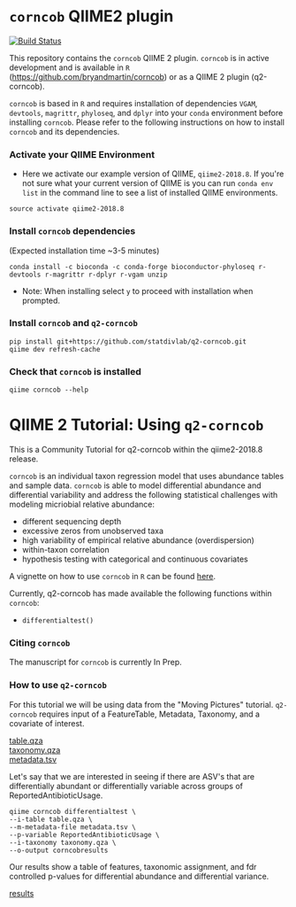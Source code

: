 # `corncob` QIIME2 plugin

[![Build Status](https://travis-ci.org/bryandmartin/q2-corncob.svg?branch=master)](https://travis-ci.org/bryandmartin/q2-corncob)

This repository contains the `corncob` QIIME 2 plugin. `corncob` is in active development and is available in `R` (https://github.com/bryandmartin/corncob) or as a QIIME 2 plugin (q2-corncob).


`corncob` is based in `R` and requires installation of dependencies `VGAM`, `devtools`, `magrittr`, `phyloseq`, and `dplyr` into your `conda` environment before installing `corncob`. Please refer to the following instructions on how to install `corncob` and its dependencies.


### Activate your QIIME Environment

- Here we activate our example version of QIIME, `qiime2-2018.8`. If you're not sure what your current version of QIIME is you can run `conda env list` in the command line to see a list of installed QIIME environments.

```
source activate qiime2-2018.8
```


### Install `corncob` dependencies

(Expected installation time ~3-5 minutes)

```
conda install -c bioconda -c conda-forge bioconductor-phyloseq r-devtools r-magrittr r-dplyr r-vgam unzip
```

- Note: When installing select `y` to proceed with installation when prompted.


### Install  `corncob`  and `q2-corncob`

```
pip install git+https://github.com/statdivlab/q2-corncob.git
qiime dev refresh-cache
```


### Check that `corncob` is installed <br>

```
qiime corncob --help
```


# QIIME 2 Tutorial: Using `q2-corncob`
This is a Community Tutorial for q2-corncob within the qiime2-2018.8 release.

`corncob` is an individual taxon regression model that uses abundance tables and sample data. `corncob` is able to model differential abundance and differential variability and address the following statistical challenges with modeling micriobial relative abundance:
- different sequencing depth
- excessive zeros from unobserved taxa
- high variability of empirical relative abundance (overdispersion)
- within-taxon correlation
- hypothesis testing with categorical and continuous covariates

A vignette on how to use `corncob` in `R` can be found [here]().

Currently, q2-corncob has made available the following functions within `corncob`:
- `differentialtest()`

### Citing `corncob`
The manuscript for `corncob` is currently In Prep. 

### How to use `q2-corncob`
For this tutorial we will be using data from the "Moving Pictures" tutorial. `q2-corncob` requires input of a FeatureTable, Metadata, Taxonomy, and a covariate of interest.

<a href="https://github.com/statdivlab/q2-corncob/blob/master/data/table.qza?raw=true" download>table.qza</a>
<br><a href="https://github.com/statdivlab/q2-corncob/blob/master/data/taxonomy.qza?raw=true" download>taxonomy.qza</a>
<br><a href="https://raw.githubusercontent.com/statdivlab/q2-corncob/master/data/metadata.tsv" download>metadata.tsv</a>


Let's say that we are interested in seeing if there are ASV's that are differentially abundant or differentially variable across groups of ReportedAntibioticUsage.
```
qiime corncob differentialtest \
--i-table table.qza \
--m-metadata-file metadata.tsv \
--p-variable ReportedAntibioticUsage \
--i-taxonomy taxonomy.qza \
--o-output corncobresults
```
Our results show a table of features, taxonomic assignment, and fdr controlled p-values for differential abundance and differential variance.

<a href="https://github.com/statdivlab/q2-corncob/blob/master/data/taxonomy.tsv" download>results</a>
